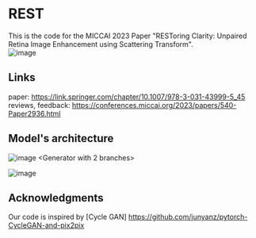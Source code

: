 
# REST
This is the code for the MICCAI 2023 Paper "RESToring Clarity: Unpaired Retina Image Enhancement using Scattering Transform".  
![image](https://github.com/Nimbus1997/REST/assets/66589193/99a433fc-d648-4f08-ae80-2f53084d4100)


## Links
paper: https://link.springer.com/chapter/10.1007/978-3-031-43999-5_45  
reviews, feedback: https://conferences.miccai.org/2023/papers/540-Paper2936.html  

## Model's architecture
![image](https://github.com/Nimbus1997/REST/assets/66589193/856b62fa-1139-47ed-b9fc-d02699ac6b9c)
<Generator with 2 branches>  

![image](https://github.com/Nimbus1997/REST/assets/66589193/ab2b4971-00c6-438d-99d2-c6a8aafb517a)
<Overall architecture of REST for training>

## Acknowledgments
Our code is inspired by [Cycle GAN] https://github.com/junyanz/pytorch-CycleGAN-and-pix2pix 
